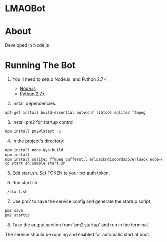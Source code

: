 LMAOBot
=======

# About

Developed in Node.js

# Running The Bot
1. You'll need to setup Node.js, and Python 2.7+!

	* [Node.js](https://nodejs.org/en/)
	* [Python 2.7*](https://www.python.org/)

2. Install dependencies.

```sh
apt-get install build-essential autoconf libtool sqlite3 ffmpeg
```

3. Install pm2 for startup control.

```sh
npm install pm2@latest -g
```

4. In the project's directory:

```sh
npm install node-gyp-build
npm install
npm install sqlite3 ffmpeg bufferutil erlpack@discordapp/erlpack node-opus opusscript sodium libsodium-wrappers uws
cp start.sh.sample start.sh
```
5. Edit start.sh. Set TOKEN to your bot auth token.

6. Run start.sh

```sh
./start.sh
```

7. Use pm2 to save the service config and generate the startup script.

```sh
pm2 save
pm2 startup
```

8. Take the output section from 'pm2 startup' and run in the terminal.

The service should be running and enabled for automatic start at boot.
